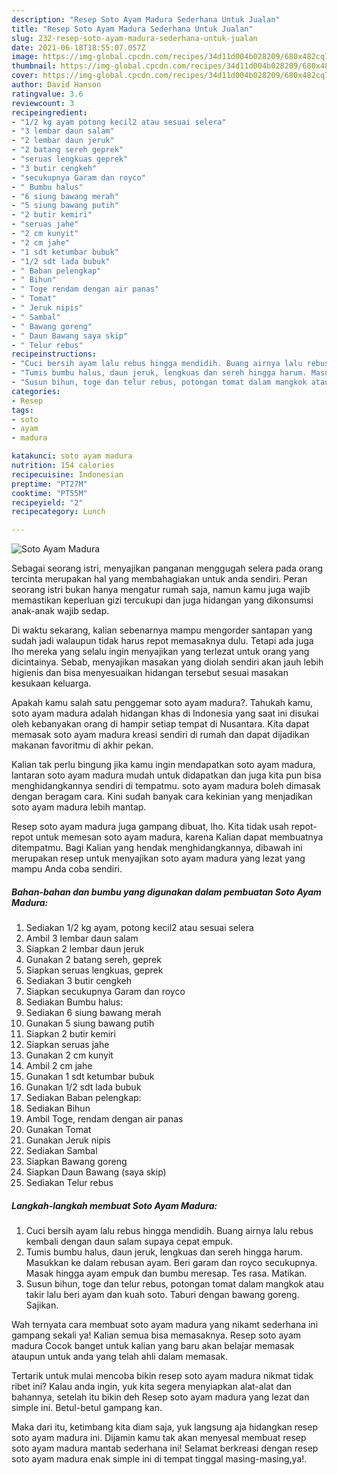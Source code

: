 ```yaml
---
description: "Resep Soto Ayam Madura Sederhana Untuk Jualan"
title: "Resep Soto Ayam Madura Sederhana Untuk Jualan"
slug: 232-resep-soto-ayam-madura-sederhana-untuk-jualan
date: 2021-06-18T18:55:07.057Z
image: https://img-global.cpcdn.com/recipes/34d11d004b028209/680x482cq70/soto-ayam-madura-foto-resep-utama.jpg
thumbnail: https://img-global.cpcdn.com/recipes/34d11d004b028209/680x482cq70/soto-ayam-madura-foto-resep-utama.jpg
cover: https://img-global.cpcdn.com/recipes/34d11d004b028209/680x482cq70/soto-ayam-madura-foto-resep-utama.jpg
author: David Hanson
ratingvalue: 3.6
reviewcount: 3
recipeingredient:
- "1/2 kg ayam potong kecil2 atau sesuai selera"
- "3 lembar daun salam"
- "2 lembar daun jeruk"
- "2 batang sereh geprek"
- "seruas lengkuas geprek"
- "3 butir cengkeh"
- "secukupnya Garam dan royco"
- " Bumbu halus"
- "6 siung bawang merah"
- "5 siung bawang putih"
- "2 butir kemiri"
- "seruas jahe"
- "2 cm kunyit"
- "2 cm jahe"
- "1 sdt ketumbar bubuk"
- "1/2 sdt lada bubuk"
- " Baban pelengkap"
- " Bihun"
- " Toge rendam dengan air panas"
- " Tomat"
- " Jeruk nipis"
- " Sambal"
- " Bawang goreng"
- " Daun Bawang saya skip"
- " Telur rebus"
recipeinstructions:
- "Cuci bersih ayam lalu rebus hingga mendidih. Buang airnya lalu rebus kembali dengan daun salam supaya cepat empuk."
- "Tumis bumbu halus, daun jeruk, lengkuas dan sereh hingga harum. Masukkan ke dalam rebusan ayam. Beri garam dan royco secukupnya. Masak hingga ayam empuk dan bumbu meresap. Tes rasa. Matikan."
- "Susun bihun, toge dan telur rebus, potongan tomat dalam mangkok atau takir lalu beri ayam dan kuah soto. Taburi dengan bawang goreng. Sajikan."
categories:
- Resep
tags:
- soto
- ayam
- madura

katakunci: soto ayam madura 
nutrition: 154 calories
recipecuisine: Indonesian
preptime: "PT27M"
cooktime: "PT55M"
recipeyield: "2"
recipecategory: Lunch

---
```



![Soto Ayam Madura](https://img-global.cpcdn.com/recipes/34d11d004b028209/680x482cq70/soto-ayam-madura-foto-resep-utama.jpg)

Sebagai seorang istri, menyajikan panganan menggugah selera pada orang tercinta merupakan hal yang membahagiakan untuk anda sendiri. Peran seorang istri bukan hanya mengatur rumah saja, namun kamu juga wajib memastikan keperluan gizi tercukupi dan juga hidangan yang dikonsumsi anak-anak wajib sedap.

Di waktu  sekarang, kalian sebenarnya mampu mengorder santapan yang sudah jadi walaupun tidak harus repot memasaknya dulu. Tetapi ada juga lho mereka yang selalu ingin menyajikan yang terlezat untuk orang yang dicintainya. Sebab, menyajikan masakan yang diolah sendiri akan jauh lebih higienis dan bisa menyesuaikan hidangan tersebut sesuai masakan kesukaan keluarga. 



Apakah kamu salah satu penggemar soto ayam madura?. Tahukah kamu, soto ayam madura adalah hidangan khas di Indonesia yang saat ini disukai oleh kebanyakan orang di hampir setiap tempat di Nusantara. Kita dapat memasak soto ayam madura kreasi sendiri di rumah dan dapat dijadikan makanan favoritmu di akhir pekan.

Kalian tak perlu bingung jika kamu ingin mendapatkan soto ayam madura, lantaran soto ayam madura mudah untuk didapatkan dan juga kita pun bisa menghidangkannya sendiri di tempatmu. soto ayam madura boleh dimasak dengan beragam cara. Kini sudah banyak cara kekinian yang menjadikan soto ayam madura lebih mantap.

Resep soto ayam madura juga gampang dibuat, lho. Kita tidak usah repot-repot untuk memesan soto ayam madura, karena Kalian dapat membuatnya ditempatmu. Bagi Kalian yang hendak menghidangkannya, dibawah ini merupakan resep untuk menyajikan soto ayam madura yang lezat yang mampu Anda coba sendiri.

<!--inarticleads1-->

##### Bahan-bahan dan bumbu yang digunakan dalam pembuatan Soto Ayam Madura:

1. Sediakan 1/2 kg ayam, potong kecil2 atau sesuai selera
1. Ambil 3 lembar daun salam
1. Siapkan 2 lembar daun jeruk
1. Gunakan 2 batang sereh, geprek
1. Siapkan seruas lengkuas, geprek
1. Sediakan 3 butir cengkeh
1. Siapkan secukupnya Garam dan royco
1. Sediakan  Bumbu halus:
1. Sediakan 6 siung bawang merah
1. Gunakan 5 siung bawang putih
1. Siapkan 2 butir kemiri
1. Siapkan seruas jahe
1. Gunakan 2 cm kunyit
1. Ambil 2 cm jahe
1. Gunakan 1 sdt ketumbar bubuk
1. Gunakan 1/2 sdt lada bubuk
1. Sediakan  Baban pelengkap:
1. Sediakan  Bihun
1. Ambil  Toge, rendam dengan air panas
1. Gunakan  Tomat
1. Gunakan  Jeruk nipis
1. Sediakan  Sambal
1. Siapkan  Bawang goreng
1. Siapkan  Daun Bawang (saya skip)
1. Sediakan  Telur rebus




<!--inarticleads2-->

##### Langkah-langkah membuat Soto Ayam Madura:

1. Cuci bersih ayam lalu rebus hingga mendidih. Buang airnya lalu rebus kembali dengan daun salam supaya cepat empuk.
1. Tumis bumbu halus, daun jeruk, lengkuas dan sereh hingga harum. Masukkan ke dalam rebusan ayam. Beri garam dan royco secukupnya. Masak hingga ayam empuk dan bumbu meresap. Tes rasa. Matikan.
1. Susun bihun, toge dan telur rebus, potongan tomat dalam mangkok atau takir lalu beri ayam dan kuah soto. Taburi dengan bawang goreng. Sajikan.




Wah ternyata cara membuat soto ayam madura yang nikamt sederhana ini gampang sekali ya! Kalian semua bisa memasaknya. Resep soto ayam madura Cocok banget untuk kalian yang baru akan belajar memasak ataupun untuk anda yang telah ahli dalam memasak.

Tertarik untuk mulai mencoba bikin resep soto ayam madura nikmat tidak ribet ini? Kalau anda ingin, yuk kita segera menyiapkan alat-alat dan bahannya, setelah itu bikin deh Resep soto ayam madura yang lezat dan simple ini. Betul-betul gampang kan. 

Maka dari itu, ketimbang kita diam saja, yuk langsung aja hidangkan resep soto ayam madura ini. Dijamin kamu tak akan menyesal membuat resep soto ayam madura mantab sederhana ini! Selamat berkreasi dengan resep soto ayam madura enak simple ini di tempat tinggal masing-masing,ya!.

